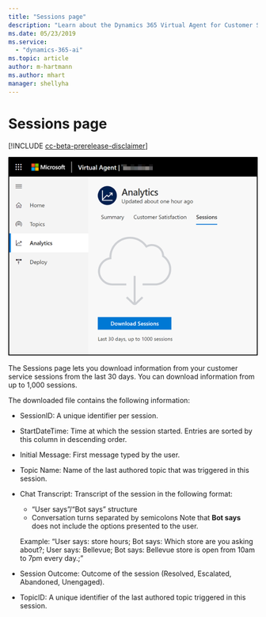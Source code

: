 ```yaml
---
title: "Sessions page"
description: "Learn about the Dynamics 365 Virtual Agent for Customer Service Sessions page."
ms.date: 05/23/2019
ms.service:
  - "dynamics-365-ai"
ms.topic: article
author: m-hartmann
ms.author: mhart
manager: shellyha
---
```


# Sessions page

[!INCLUDE [cc-beta-prerelease-disclaimer](../includes/cc-beta-prerelease-disclaimer.md)]

![Sessions page](media/sessions-page.png)

The Sessions page lets you download information from your customer service sessions from the last 30 days. You can download information from up to 1,000 sessions.

The downloaded file contains the following information: 

- SessionID: A unique identifier per session. 

- StartDateTime: Time at which the session started. Entries are sorted by this column in descending order. 

- Initial Message: First message typed by the user.

- Topic Name: Name of the last authored topic that was triggered in this session. 

- Chat Transcript: Transcript of the session in the following format:
    - “User says”/“Bot says” structure
    - Conversation turns separated by semicolons
      Note that **Bot says** does not include the options presented to the user.
    
    Example: “User says: store hours; Bot says: Which store are you asking about?; User says: Bellevue; Bot says: Bellevue store is open from 10am to 7pm every day.;”

- Session Outcome: Outcome of the session (Resolved, Escalated, Abandoned, Unengaged).

- TopicID: A unique identifier of the last authored topic triggered in this session. 
